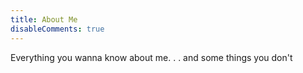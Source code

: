 ```yaml
---
title: About Me
disableComments: true
---
```

Everything you wanna know about me. . . 
and some things you don't
